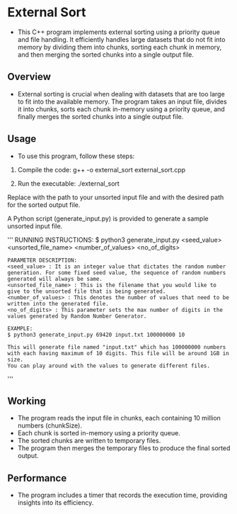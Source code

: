 # External Sort

- This C++ program implements external sorting using a priority queue and file handling. It efficiently handles large datasets that do not fit into memory by dividing them into chunks, sorting each chunk in memory, and then merging the sorted chunks into a single output file.

## Overview

- External sorting is crucial when dealing with datasets that are too large to fit into the available memory. The program takes an input file, divides it into chunks, sorts each chunk in-memory using a priority queue, and finally merges the sorted chunks into a single output file.

## Usage

- To use this program, follow these steps:

1. Compile the code:
g++ -o external_sort external_sort.cpp

2. Run the executable:
./external_sort <inputFilePath> <outputFilePath>

Replace <inputFilePath> with the path to your unsorted input file and <outputFilePath> with the desired path for the sorted output file.

A Python script (generate_input.py) is provided to generate a sample unsorted input file.

'''
    RUNNING INSTRUCTIONS:
    $ python3 generate_input.py <seed_value> <unsorted_file_name> <number_of_values> <no_of_digits>

    PARAMETER DESCRIPTION:
    <seed_value> : It is an integer value that dictates the random number generation. For some fixed seed value, the sequence of random numbers generated will always be same.
    <unsorted_file_name> : This is the filename that you would like to give to the unsorted file that is being generated.
    <number_of_values> : This denotes the number of values that need to be written into the generated file.
    <no_of_digits> : This parameter sets the max number of digits in the values generated by Random Number Generator.

    EXAMPLE:
    $ python3 generate_input.py 69420 input.txt 100000000 10
    
    This will generate file named "input.txt" which has 100000000 numbers with each having maximum of 10 digits. This file will be around 1GB in size. 
    You can play around with the values to generate different files.
'''

## Working
- The program reads the input file in chunks, each containing 10 million numbers (chunkSize).
- Each chunk is sorted in-memory using a priority queue.
- The sorted chunks are written to temporary files.
- The program then merges the temporary files to produce the final sorted output.

## Performance
- The program includes a timer that records the execution time, providing insights into its efficiency.

